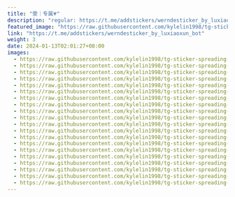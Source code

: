 ```yaml
---
title: "雯｜专属💗"
description: "regular: https://t.me/addstickers/werndesticker_by_luxiaoxun_bot"
featured_image: "https://raw.githubusercontent.com/kylelin1998/tg-sticker-spreading-worldwide-images/main/img/f021cefe-a33d-4432-9c7b-73446780e7e6.jpg"
link: "https://t.me/addstickers/werndesticker_by_luxiaoxun_bot"
weight: 3
date: 2024-01-13T02:01:27+08:00
images:
  - https://raw.githubusercontent.com/kylelin1998/tg-sticker-spreading-worldwide-images/main/img/f021cefe-a33d-4432-9c7b-73446780e7e6.jpg
  - https://raw.githubusercontent.com/kylelin1998/tg-sticker-spreading-worldwide-images/main/img/bdfb0ae5-3502-466a-bb40-272d82c3153d.jpg
  - https://raw.githubusercontent.com/kylelin1998/tg-sticker-spreading-worldwide-images/main/img/dc55ac0b-94ab-468d-827c-24cc95d3eea7.jpg
  - https://raw.githubusercontent.com/kylelin1998/tg-sticker-spreading-worldwide-images/main/img/ebae2bbc-085b-45f6-8083-7aa6d5633152.jpg
  - https://raw.githubusercontent.com/kylelin1998/tg-sticker-spreading-worldwide-images/main/img/4ad07329-64aa-4e10-a8bf-29a617ae634e.jpg
  - https://raw.githubusercontent.com/kylelin1998/tg-sticker-spreading-worldwide-images/main/img/ca39377d-e9e7-4d04-a1d7-ecfc96896bec.jpg
  - https://raw.githubusercontent.com/kylelin1998/tg-sticker-spreading-worldwide-images/main/img/2b0eba35-4ea5-4b5c-8873-f6ca97c4c521.jpg
  - https://raw.githubusercontent.com/kylelin1998/tg-sticker-spreading-worldwide-images/main/img/b64685af-27a0-43fb-84ac-53f1a4691a7d.jpg
  - https://raw.githubusercontent.com/kylelin1998/tg-sticker-spreading-worldwide-images/main/img/4c2b91fa-3030-46e3-8b19-df1206dca815.jpg
  - https://raw.githubusercontent.com/kylelin1998/tg-sticker-spreading-worldwide-images/main/img/44f0a1ec-1df5-4531-97c3-53536fba759b.jpg
  - https://raw.githubusercontent.com/kylelin1998/tg-sticker-spreading-worldwide-images/main/img/838ee312-cbd4-4e93-945c-f4e7d81980ce.jpg
  - https://raw.githubusercontent.com/kylelin1998/tg-sticker-spreading-worldwide-images/main/img/7fa021b8-d743-49f9-8b2d-192ddfd76c87.jpg
  - https://raw.githubusercontent.com/kylelin1998/tg-sticker-spreading-worldwide-images/main/img/1806b517-c861-467b-b4cf-b2d784bebd42.jpg
  - https://raw.githubusercontent.com/kylelin1998/tg-sticker-spreading-worldwide-images/main/img/47f43d24-83ab-481b-9515-5cda53e05c8a.jpg
  - https://raw.githubusercontent.com/kylelin1998/tg-sticker-spreading-worldwide-images/main/img/074fce2a-5598-4fab-8ef5-bcbf733efb0c.jpg
  - https://raw.githubusercontent.com/kylelin1998/tg-sticker-spreading-worldwide-images/main/img/089f6c95-aff0-4580-8acc-dfb1ce7e6baa.jpg
  - https://raw.githubusercontent.com/kylelin1998/tg-sticker-spreading-worldwide-images/main/img/cec8b463-b4c0-4858-9fe8-b83c361cd76f.jpg
  - https://raw.githubusercontent.com/kylelin1998/tg-sticker-spreading-worldwide-images/main/img/43502e5a-7168-4319-9bea-b43d0abecdf7.jpg
  - https://raw.githubusercontent.com/kylelin1998/tg-sticker-spreading-worldwide-images/main/img/647ea754-ef9c-4f48-be4b-06d71ba914b0.jpg
  - https://raw.githubusercontent.com/kylelin1998/tg-sticker-spreading-worldwide-images/main/img/7cd1ca19-8219-4619-99ad-e2df844c2f3f.jpg
---
```


